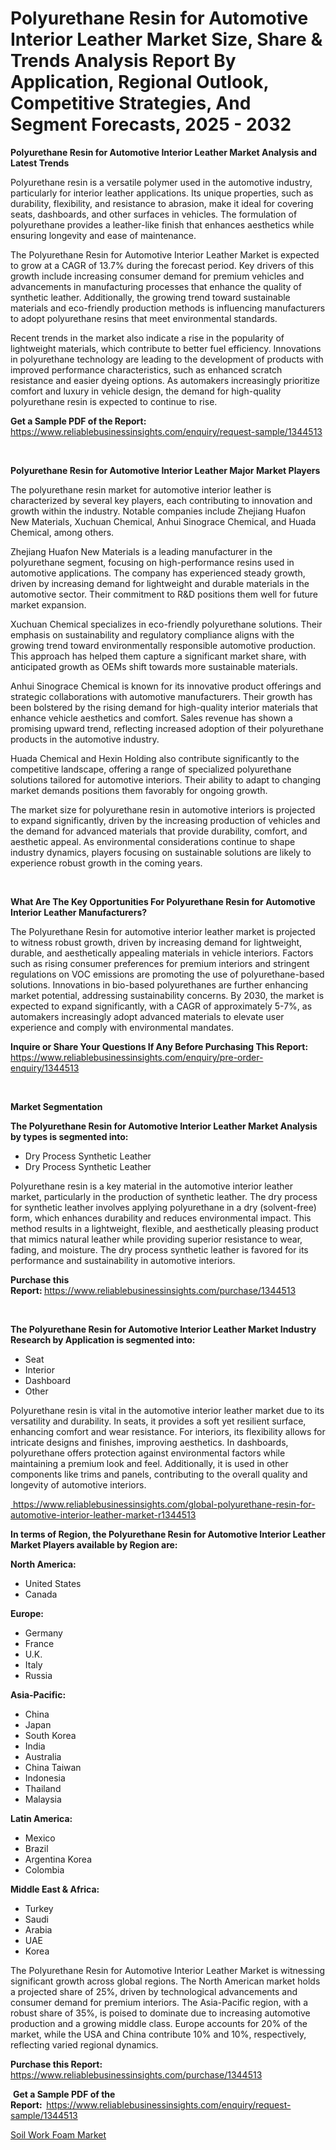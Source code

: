 <p><h1>Polyurethane Resin for Automotive Interior Leather Market Size, Share & Trends Analysis Report By Application, Regional Outlook, Competitive Strategies, And Segment Forecasts, 2025 - 2032</h1></p><p><strong>Polyurethane Resin for Automotive Interior Leather Market Analysis and Latest Trends</strong></p>
<p><p>Polyurethane resin is a versatile polymer used in the automotive industry, particularly for interior leather applications. Its unique properties, such as durability, flexibility, and resistance to abrasion, make it ideal for covering seats, dashboards, and other surfaces in vehicles. The formulation of polyurethane provides a leather-like finish that enhances aesthetics while ensuring longevity and ease of maintenance.</p><p>The Polyurethane Resin for Automotive Interior Leather Market is expected to grow at a CAGR of 13.7% during the forecast period. Key drivers of this growth include increasing consumer demand for premium vehicles and advancements in manufacturing processes that enhance the quality of synthetic leather. Additionally, the growing trend toward sustainable materials and eco-friendly production methods is influencing manufacturers to adopt polyurethane resins that meet environmental standards.</p><p>Recent trends in the market also indicate a rise in the popularity of lightweight materials, which contribute to better fuel efficiency. Innovations in polyurethane technology are leading to the development of products with improved performance characteristics, such as enhanced scratch resistance and easier dyeing options. As automakers increasingly prioritize comfort and luxury in vehicle design, the demand for high-quality polyurethane resin is expected to continue to rise.</p></p>
<p><strong>Get a Sample PDF of the Report:&nbsp;</strong> <a href="https://www.reliablebusinessinsights.com/enquiry/request-sample/1344513?utm_campaign=2534&utm_medium=2&utm_source=Github&utm_content=ia&utm_term=24032025&utm_id=polyurethane-resin-for-automotive-interior-leather">https://www.reliablebusinessinsights.com/enquiry/request-sample/1344513</a></p>
<p>&nbsp;</p>
<p><strong>Polyurethane Resin for Automotive Interior Leather Major Market Players</strong></p>
<p><p>The polyurethane resin market for automotive interior leather is characterized by several key players, each contributing to innovation and growth within the industry. Notable companies include Zhejiang Huafon New Materials, Xuchuan Chemical, Anhui Sinograce Chemical, and Huada Chemical, among others.</p><p>Zhejiang Huafon New Materials is a leading manufacturer in the polyurethane segment, focusing on high-performance resins used in automotive applications. The company has experienced steady growth, driven by increasing demand for lightweight and durable materials in the automotive sector. Their commitment to R&D positions them well for future market expansion.</p><p>Xuchuan Chemical specializes in eco-friendly polyurethane solutions. Their emphasis on sustainability and regulatory compliance aligns with the growing trend toward environmentally responsible automotive production. This approach has helped them capture a significant market share, with anticipated growth as OEMs shift towards more sustainable materials.</p><p>Anhui Sinograce Chemical is known for its innovative product offerings and strategic collaborations with automotive manufacturers. Their growth has been bolstered by the rising demand for high-quality interior materials that enhance vehicle aesthetics and comfort. Sales revenue has shown a promising upward trend, reflecting increased adoption of their polyurethane products in the automotive industry.</p><p>Huada Chemical and Hexin Holding also contribute significantly to the competitive landscape, offering a range of specialized polyurethane solutions tailored for automotive interiors. Their ability to adapt to changing market demands positions them favorably for ongoing growth.</p><p>The market size for polyurethane resin in automotive interiors is projected to expand significantly, driven by the increasing production of vehicles and the demand for advanced materials that provide durability, comfort, and aesthetic appeal. As environmental considerations continue to shape industry dynamics, players focusing on sustainable solutions are likely to experience robust growth in the coming years.</p></p>
<p>&nbsp;</p>
<p><strong>What Are The Key Opportunities For Polyurethane Resin for Automotive Interior Leather Manufacturers?</strong></p>
<p><p>The Polyurethane Resin for automotive interior leather market is projected to witness robust growth, driven by increasing demand for lightweight, durable, and aesthetically appealing materials in vehicle interiors. Factors such as rising consumer preferences for premium interiors and stringent regulations on VOC emissions are promoting the use of polyurethane-based solutions. Innovations in bio-based polyurethanes are further enhancing market potential, addressing sustainability concerns. By 2030, the market is expected to expand significantly, with a CAGR of approximately 5-7%, as automakers increasingly adopt advanced materials to elevate user experience and comply with environmental mandates.</p></p>
<p><strong>Inquire or Share Your Questions If Any Before Purchasing This Report:</strong> <a href="https://www.reliablebusinessinsights.com/enquiry/pre-order-enquiry/1344513?utm_campaign=2534&utm_medium=2&utm_source=Github&utm_content=ia&utm_term=24032025&utm_id=polyurethane-resin-for-automotive-interior-leather">https://www.reliablebusinessinsights.com/enquiry/pre-order-enquiry/1344513</a></p>
<p>&nbsp;</p>
<p><strong>Market Segmentation</strong></p>
<p><strong>The Polyurethane Resin for Automotive Interior Leather Market Analysis by types is segmented into:</strong></p>
<p><ul><li>Dry Process Synthetic Leather</li><li>Dry Process Synthetic Leather</li></ul></p>
<p><p>Polyurethane resin is a key material in the automotive interior leather market, particularly in the production of synthetic leather. The dry process for synthetic leather involves applying polyurethane in a dry (solvent-free) form, which enhances durability and reduces environmental impact. This method results in a lightweight, flexible, and aesthetically pleasing product that mimics natural leather while providing superior resistance to wear, fading, and moisture. The dry process synthetic leather is favored for its performance and sustainability in automotive interiors.</p></p>
<p><strong>Purchase this Report:&nbsp;</strong><a href="https://www.reliablebusinessinsights.com/purchase/1344513?utm_campaign=2534&utm_medium=2&utm_source=Github&utm_content=ia&utm_term=24032025&utm_id=polyurethane-resin-for-automotive-interior-leather">https://www.reliablebusinessinsights.com/purchase/1344513</a></p>
<p>&nbsp;</p>
<p><strong>The Polyurethane Resin for Automotive Interior Leather Market Industry Research by Application is segmented into:</strong></p>
<p><ul><li>Seat</li><li>Interior</li><li>Dashboard</li><li>Other</li></ul></p>
<p><p>Polyurethane resin is vital in the automotive interior leather market due to its versatility and durability. In seats, it provides a soft yet resilient surface, enhancing comfort and wear resistance. For interiors, its flexibility allows for intricate designs and finishes, improving aesthetics. In dashboards, polyurethane offers protection against environmental factors while maintaining a premium look and feel. Additionally, it is used in other components like trims and panels, contributing to the overall quality and longevity of automotive interiors.</p></p>
<p><a href="https://www.reliablebusinessinsights.com/global-polyurethane-resin-for-automotive-interior-leather-market-r1344513?utm_campaign=2534&utm_medium=2&utm_source=Github&utm_content=ia&utm_term=24032025&utm_id=polyurethane-resin-for-automotive-interior-leather">&nbsp;https://www.reliablebusinessinsights.com/global-polyurethane-resin-for-automotive-interior-leather-market-r1344513</a></p>
<p><strong>In terms of Region, the Polyurethane Resin for Automotive Interior Leather Market Players available by Region are:</strong></p>
<p>
    <p> <strong> North America: </strong>
        <ul>
            <li>United States</li>
            <li>Canada</li>
        </ul>
        </p> 
    <p> <strong> Europe: </strong>
        <ul>
            <li>Germany</li>
            <li>France</li>
            <li>U.K.</li>
            <li>Italy</li>
            <li>Russia</li>
        </ul>
        </p> 
    <p> <strong> Asia-Pacific: </strong>
        <ul>
            <li>China</li>
            <li>Japan</li>
            <li>South Korea</li>
            <li>India</li>
            <li>Australia</li>
            <li>China Taiwan</li>
            <li>Indonesia</li>
            <li>Thailand</li>
            <li>Malaysia</li>
        </ul>
        </p> 
    <p> <strong> Latin America: </strong>
        <ul>
            <li>Mexico</li>
            <li>Brazil</li>
            <li>Argentina Korea</li>
            <li>Colombia</li>
        </ul>
        </p> 
    <p> <strong> Middle East & Africa: </strong>
        <ul>
            <li>Turkey</li>
            <li>Saudi</li>
            <li>Arabia</li>
            <li>UAE</li>
            <li>Korea</li>
        </ul>
    </p>
    </p>
<p><p>The Polyurethane Resin for Automotive Interior Leather Market is witnessing significant growth across global regions. The North American market holds a projected share of 25%, driven by technological advancements and consumer demand for premium interiors. The Asia-Pacific region, with a robust share of 35%, is poised to dominate due to increasing automotive production and a growing middle class. Europe accounts for 20% of the market, while the USA and China contribute 10% and 10%, respectively, reflecting varied regional dynamics.</p></p>
<p><strong>Purchase this Report: </strong><a href="https://www.reliablebusinessinsights.com/purchase/1344513?utm_campaign=2534&utm_medium=2&utm_source=Github&utm_content=ia&utm_term=24032025&utm_id=polyurethane-resin-for-automotive-interior-leather">https://www.reliablebusinessinsights.com/purchase/1344513</a></p>
<p>&nbsp;<strong>Get a Sample PDF of the Report:&nbsp;&nbsp;</strong><a href="https://www.reliablebusinessinsights.com/enquiry/request-sample/1344513?utm_campaign=2534&utm_medium=2&utm_source=Github&utm_content=ia&utm_term=24032025&utm_id=polyurethane-resin-for-automotive-interior-leather">https://www.reliablebusinessinsights.com/enquiry/request-sample/1344513</a></p>
<p><strong></strong></p>
<p><p><a href="https://github.com/bmorecock/Market-Research-Report-List-6/blob/main/soil-work-foam-market.md?utm_campaign=2534&utm_medium=2&utm_source=Github&utm_content=ia&utm_term=24032025&utm_id=polyurethane-resin-for-automotive-interior-leather">Soil Work Foam Market</a></p></p>